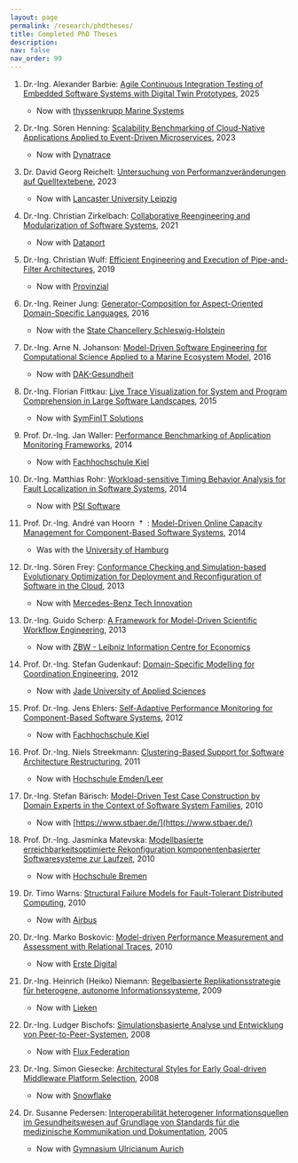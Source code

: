 ```yaml
---
layout: page
permalink: /research/phdtheses/
title: Completed PhD Theses
description:
nav: false
nav_order: 99
---
```


1. Dr.-Ing. Alexander Barbie: [Agile Continuous Integration Testing of Embedded Software Systems with Digital Twin Prototypes](https://nbn-resolving.org/urn:nbn:de:gbv:8:3-2025-00131-2), 2025
   - Now with [thyssenkrupp Marine Systems](https://www.thyssenkrupp-marinesystems.com/)

1. Dr.-Ing. Sören Henning: [Scalability Benchmarking of Cloud-Native Applications Applied to Event-Driven Microservices](https://doi.org/10.21941/kcss/2023/2), 2023
   - Now with [Dynatrace](http://www.dynatrace.com)

1. Dr. David Georg Reichelt: [Untersuchung von Performanzveränderungen auf Quelltextebene](https://oceanrep.geomar.de/58095/), 2023
   - Now with [Lancaster University Leipzig](https://www.lancasterleipzig.de/)

1. Dr.-Ing. Christian Zirkelbach: [Collaborative Reengineering and Modularization of Software Systems](https://doi.org/10.21941/kcss/2021/4), 2021
   - Now with [Dataport](https://www.dataport.de/)

1. Dr.-Ing. Christian Wulf: [Efficient Engineering and Execution of Pipe-and-Filter Architectures](https://nbn-resolving.org/urn:nbn:de:gbv:8-diss-258917), 2019
   - Now with [Provinzial](https://www.provinzial.de/)

1. Dr.-Ing. Reiner Jung: [Generator-Composition for Aspect-Oriented Domain-Specific Languages](https://nbn-resolving.org/urn:nbn:de:gbv:8:1-zs-00000299-a3), 2016
   - Now with the [State Chancellery Schleswig-Holstein](https://www.schleswig-holstein.de/EN/StateGovernment/I/i_node.html)

1. Dr.-Ing. Arne N. Johanson: [Model-Driven Software Engineering for Computational Science Applied to a Marine Ecosystem Model](https://nbn-resolving.org/urn:nbn:de:gbv:8-diss-184672), 2016
   - Now with [DAK-Gesundheit](https://www.dak.de/)

1. Dr.-Ing. Florian Fittkau: [Live Trace Visualization for System and Program Comprehension in Large Software Landscapes](https://nbn-resolving.org/urn:nbn:de:gbv:8-diss-178108), 2015
   - Now with [SymFinIT Solutions](https://www.symfinit.solutions/)

1. Prof. Dr.-Ing. Jan Waller: [Performance Benchmarking of Application Monitoring Frameworks](https://nbn-resolving.org/urn:nbn:de:gbv:8-diss-162454), 2014
   - Now with [Fachhochschule Kiel](https://www.fh-kiel.de/)

1. Dr.-Ing. Matthias Rohr: [Workload-sensitive Timing Behavior Analysis for Fault Localization in Software Systems](https://nbn-resolving.org/urn:nbn:de:gbv:8-diss-163594), 2014
   - Now with [PSI Software](https://www.psi.de/)

1. Prof. Dr.-Ing. André van Hoorn &nbsp;†&nbsp; : [Model-Driven Online Capacity Management for Component-Based Software Systems](https://nbn-resolving.org/urn:nbn:de:gbv:8-diss-157230), 2014
   - Was with the [University of Hamburg](https://www.inf.uni-hamburg.de/en/inst/ab/swk/team/vhoorn.html)

1. Dr.-Ing. Sören Frey: [Conformance Checking and Simulation-based Evolutionary Optimization for Deployment and Reconfiguration of Software in the Cloud](https://nbn-resolving.org/urn:nbn:de:gbv:8-diss-140940), 2013
   - Now with [Mercedes-Benz Tech Innovation](https://www.mercedes-benz-techinnovation.com/)

1. Dr.-Ing. Guido Scherp: [A Framework for Model-Driven Scientific Workflow Engineering](https://nbn-resolving.org/urn:nbn:de:gbv:8-diss-133160), 2013
   - Now with [ZBW - Leibniz Information Centre for Economics](https://www.zbw.eu/)

1. Prof. Dr.-Ing. Stefan Gudenkauf: [Domain-Specific Modelling for Coordination Engineering](https://nbn-resolving.org/urn:nbn:de:gbv:8-diss-105226), 2012
   - Now with [Jade University of Applied Sciences](https://www.jade-hs.de/team/stefan-gudenkauf/)

1. Prof. Dr.-Ing. Jens Ehlers: [Self-Adaptive Performance Monitoring for Component-Based Software Systems](https://nbn-resolving.org/urn:nbn:de:gbv:8-diss-84142), 2012
   - Now with [Fachhochschule Kiel](https://www.fh-kiel.de/fachbereiche/informatik-und-elektrotechnik/wir-ueber-uns/lehre/professuren-und-lehrkraefte-fuer-besondere-aufgaben-lfba/ehlers-prof-dr-ing-jens/)

1. Prof. Dr.-Ing. Niels Streekmann: [Clustering-Based Support for Software Architecture Restructuring](https://oceanrep.geomar.de/id/eprint/14435/), 2011
   - Now with [Hochschule Emden/Leer](https://www.hs-emden-leer.de/)

1. Dr.-Ing. Stefan Bärisch: [Model-Driven Test Case Construction by Domain Experts in the Context of Software System Families](https://oceanrep.geomar.de/id/eprint/14444/), 2010
   - Now with [https://www.stbaer.de/](https://www.stbaer.de/)

1. Prof. Dr.-Ing. Jasminka Matevska: [Modellbasierte erreichbarkeitsoptimierte Rekonfiguration komponentenbasierter Softwaresysteme zur Laufzeit](https://oceanrep.geomar.de/id/eprint/14449/), 2010
   - Now with [Hochschule Bremen](https://www.hs-bremen.de/person/matevska/)

1. Dr. Timo Warns: [Structural Failure Models for Fault-Tolerant Distributed Computing](https://oceanrep.geomar.de/id/eprint/14455/), 2010
   - Now with [Airbus](https://www.airbus.com/)

1. Dr.-Ing. Marko Boskovic: [Model-driven Performance Measurement and Assessment with Relational Traces](http://nbn-resolving.org/urn:nbn:de:gbv:715-oops-10090), 2010
   - Now with [Erste Digital](https://www.erstedigital.com/)

1. Dr.-Ing. Heinrich (Heiko) Niemann: [Regelbasierte Replikationsstrategie für heterogene, autonome Informationssysteme](https://nbn-resolving.org/urn:nbn:de:gbv:8-diss-37130), 2009
   - Now with [Lieken](https://www.lieken.de/)

1. Dr.-Ing. Ludger Bischofs: [Simulationsbasierte Analyse und Entwicklung von Peer-to-Peer-Systemen](https://oceanrep.geomar.de/id/eprint/14477/), 2008
   - Now with [Flux Federation](https://www.fluxfederation.com/)

1. Dr.-Ing. Simon Giesecke: [Architectural Styles for Early Goal-driven Middleware Platform Selection](https://oceanrep.geomar.de/id/eprint/14500/), 2008
   - Now with [Snowflake](https://www.snowflake.com/)

1. Dr. Susanne Pedersen: [Interoperabilität heterogener Informationsquellen im Gesundheitswesen auf Grundlage von Standards für die medizinische Kommunikation und Dokumentation](http://oops.uni-oldenburg.de/145/), 2005
   - Now with [Gymnasium Ulricianum Aurich](https://www.ulricianum-aurich.net/)

